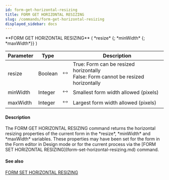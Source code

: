 ```yaml
---
id: form-get-horizontal-resizing
title: FORM GET HORIZONTAL RESIZING
slug: /commands/form-get-horizontal-resizing
displayed_sidebar: docs
---
```


<!--REF #_command_.FORM GET HORIZONTAL RESIZING.Syntax-->**FORM GET HORIZONTAL RESIZING** ( *resize* {; *minWidth* {; *maxWidth*}} )<!-- END REF-->
<!--REF #_command_.FORM GET HORIZONTAL RESIZING.Params-->
| Parameter | Type |  | Description |
| --- | --- | --- | --- |
| resize | Boolean | &#x1F858; | True: Form can be resized horizontally<br/>False: Form cannot be resized horizontally |
| minWidth | Integer | &#x1F858; | Smallest form width allowed (pixels) |
| maxWidth | Integer | &#x1F858; | Largest form width allowed (pixels) |

<!-- END REF-->

#### Description 

<!--REF #_command_.FORM GET HORIZONTAL RESIZING.Summary-->The FORM GET HORIZONTAL RESIZING command returns the horizontal resizing properties of the current form in the *resize*, *minWidth* and *maxWidth* variables.<!-- END REF--> These properties may have been set for the form in the Form editor in Design mode or for the current process via the [FORM SET HORIZONTAL RESIZING](form-set-horizontal-resizing.md) command.

#### See also 

[FORM SET HORIZONTAL RESIZING](form-set-horizontal-resizing.md)  